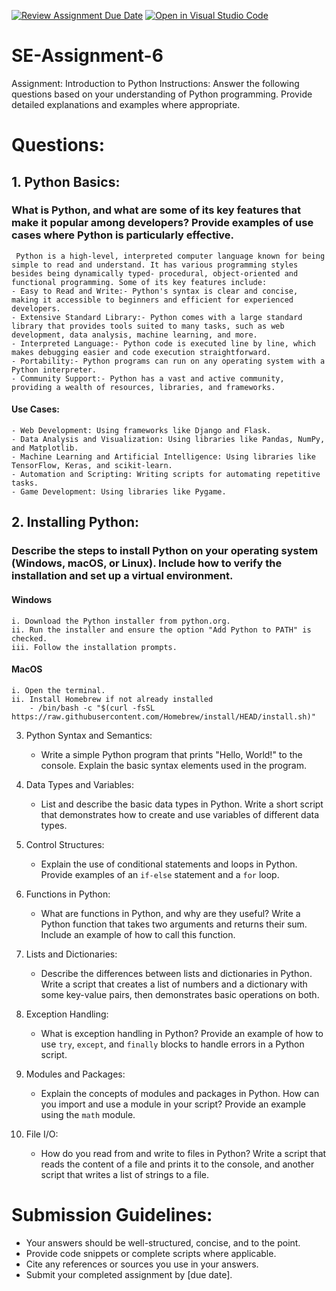 [![Review Assignment Due Date](https://classroom.github.com/assets/deadline-readme-button-22041afd0340ce965d47ae6ef1cefeee28c7c493a6346c4f15d667ab976d596c.svg)](https://classroom.github.com/a/WfNmjXUk)
[![Open in Visual Studio Code](https://classroom.github.com/assets/open-in-vscode-2e0aaae1b6195c2367325f4f02e2d04e9abb55f0b24a779b69b11b9e10269abc.svg)](https://classroom.github.com/online_ide?assignment_repo_id=15371446&assignment_repo_type=AssignmentRepo)
# SE-Assignment-6
 Assignment: Introduction to Python
Instructions:
Answer the following questions based on your understanding of Python programming. Provide detailed explanations and examples where appropriate.

 # Questions:

## 1. Python Basics:
   ### What is Python, and what are some of its key features that make it popular among developers? Provide examples of use cases where Python is particularly effective.
     Python is a high-level, interpreted computer language known for being simple to read and understand. It has various programming styles besides being dynamically typed- procedural, object-oriented and functional programming. Some of its key features include:
    - Easy to Read and Write:- Python's syntax is clear and concise, making it accessible to beginners and efficient for experienced developers.
    - Extensive Standard Library:- Python comes with a large standard library that provides tools suited to many tasks, such as web development, data analysis, machine learning, and more.
    - Interpreted Language:- Python code is executed line by line, which makes debugging easier and code execution straightforward.
    - Portability:- Python programs can run on any operating system with a Python interpreter.
    - Community Support:- Python has a vast and active community, providing a wealth of resources, libraries, and frameworks.
   #### Use Cases:
    - Web Development: Using frameworks like Django and Flask.
    - Data Analysis and Visualization: Using libraries like Pandas, NumPy, and Matplotlib.
    - Machine Learning and Artificial Intelligence: Using libraries like TensorFlow, Keras, and scikit-learn.
    - Automation and Scripting: Writing scripts for automating repetitive tasks.
    - Game Development: Using libraries like Pygame.

## 2. Installing Python:
  ### Describe the steps to install Python on your operating system (Windows, macOS, or Linux). Include how to verify the installation and set up a virtual environment.
  #### Windows
    i. Download the Python installer from python.org.
    ii. Run the installer and ensure the option "Add Python to PATH" is checked.
    iii. Follow the installation prompts.
  #### MacOS
    i. Open the terminal.
    ii. Install Homebrew if not already installed
        - /bin/bash -c "$(curl -fsSL https://raw.githubusercontent.com/Homebrew/install/HEAD/install.sh)"


3. Python Syntax and Semantics:
   - Write a simple Python program that prints "Hello, World!" to the console. Explain the basic syntax elements used in the program.

4. Data Types and Variables:
   - List and describe the basic data types in Python. Write a short script that demonstrates how to create and use variables of different data types.

5. Control Structures:
   - Explain the use of conditional statements and loops in Python. Provide examples of an `if-else` statement and a `for` loop.

6. Functions in Python:
   - What are functions in Python, and why are they useful? Write a Python function that takes two arguments and returns their sum. Include an example of how to call this function.

7. Lists and Dictionaries:
   - Describe the differences between lists and dictionaries in Python. Write a script that creates a list of numbers and a dictionary with some key-value pairs, then demonstrates basic operations on both.

8. Exception Handling:
   - What is exception handling in Python? Provide an example of how to use `try`, `except`, and `finally` blocks to handle errors in a Python script.

9. Modules and Packages:
   - Explain the concepts of modules and packages in Python. How can you import and use a module in your script? Provide an example using the `math` module.

10. File I/O:
    - How do you read from and write to files in Python? Write a script that reads the content of a file and prints it to the console, and another script that writes a list of strings to a file.

# Submission Guidelines:
- Your answers should be well-structured, concise, and to the point.
- Provide code snippets or complete scripts where applicable.
- Cite any references or sources you use in your answers.
- Submit your completed assignment by [due date].


